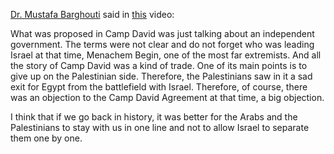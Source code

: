 [Dr. Mustafa Barghouti](https://en.wikipedia.org/wiki/Mustafa_Barghouti) said in [this](https://youtu.be/F6_cheSL29I?si=BA9SGjA13Fb0Kciw&t=1745) video:

What was proposed in Camp David was just talking about an independent government. The terms were not clear and do not forget who was leading Israel at that time, Menachem Begin, one of the most far extremists. And all the story of Camp David was a kind of trade. One of its main points is to give up on the Palestinian side. Therefore, the Palestinians saw in it a sad exit for Egypt from the battlefield with Israel. Therefore, of course, there was an objection to the Camp David Agreement at that time, a big objection.

I think that if we go back in history, it was better for the Arabs and the Palestinians to stay with us in one line and not to allow Israel to separate them one by one.

